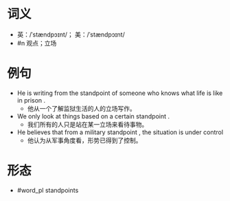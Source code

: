 # 词义
- 英：/ˈstændpɔɪnt/； 美：/ˈstændpɔɪnt/
- #n 观点；立场
# 例句
- He is writing from the standpoint of someone who knows what life is like in prison .
	- 他从一个了解监狱生活的人的立场写作。
- We only look at things based on a certain standpoint .
	- 我们所有的人只是站在某一立场来看待事物。
- He believes that from a military standpoint , the situation is under control
	- 他认为从军事角度看，形势已得到了控制。
# 形态
- #word_pl standpoints
